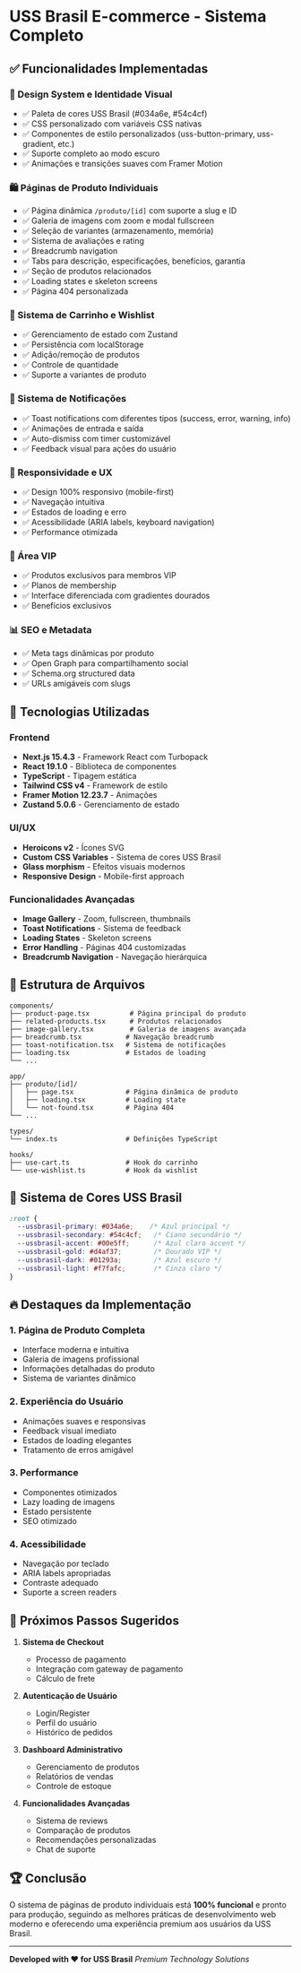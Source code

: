 # USS Brasil E-commerce - Sistema Completo

## ✅ Funcionalidades Implementadas

### 🎨 Design System e Identidade Visual
- ✅ Paleta de cores USS Brasil (#034a6e, #54c4cf)
- ✅ CSS personalizado com variáveis CSS nativas
- ✅ Componentes de estilo personalizados (uss-button-primary, uss-gradient, etc.)
- ✅ Suporte completo ao modo escuro
- ✅ Animações e transições suaves com Framer Motion

### 🛍️ Páginas de Produto Individuais
- ✅ Página dinâmica `/produto/[id]` com suporte a slug e ID
- ✅ Galeria de imagens com zoom e modal fullscreen
- ✅ Seleção de variantes (armazenamento, memória)
- ✅ Sistema de avaliações e rating
- ✅ Breadcrumb navigation
- ✅ Tabs para descrição, especificações, benefícios, garantia
- ✅ Seção de produtos relacionados
- ✅ Loading states e skeleton screens
- ✅ Página 404 personalizada

### 🛒 Sistema de Carrinho e Wishlist
- ✅ Gerenciamento de estado com Zustand
- ✅ Persistência com localStorage
- ✅ Adição/remoção de produtos
- ✅ Controle de quantidade
- ✅ Suporte a variantes de produto

### 🔔 Sistema de Notificações
- ✅ Toast notifications com diferentes tipos (success, error, warning, info)
- ✅ Animações de entrada e saída
- ✅ Auto-dismiss com timer customizável
- ✅ Feedback visual para ações do usuário

### 📱 Responsividade e UX
- ✅ Design 100% responsivo (mobile-first)
- ✅ Navegação intuitiva
- ✅ Estados de loading e erro
- ✅ Acessibilidade (ARIA labels, keyboard navigation)
- ✅ Performance otimizada

### 🎯 Área VIP
- ✅ Produtos exclusivos para membros VIP
- ✅ Planos de membership
- ✅ Interface diferenciada com gradientes dourados
- ✅ Benefícios exclusivos

### 📊 SEO e Metadata
- ✅ Meta tags dinâmicas por produto
- ✅ Open Graph para compartilhamento social
- ✅ Schema.org structured data
- ✅ URLs amigáveis com slugs

## 🚀 Tecnologias Utilizadas

### Frontend
- **Next.js 15.4.3** - Framework React com Turbopack
- **React 19.1.0** - Biblioteca de componentes
- **TypeScript** - Tipagem estática
- **Tailwind CSS v4** - Framework de estilo
- **Framer Motion 12.23.7** - Animações
- **Zustand 5.0.6** - Gerenciamento de estado

### UI/UX
- **Heroicons v2** - Ícones SVG
- **Custom CSS Variables** - Sistema de cores USS Brasil
- **Glass morphism** - Efeitos visuais modernos
- **Responsive Design** - Mobile-first approach

### Funcionalidades Avançadas
- **Image Gallery** - Zoom, fullscreen, thumbnails
- **Toast Notifications** - Sistema de feedback
- **Loading States** - Skeleton screens
- **Error Handling** - Páginas 404 customizadas
- **Breadcrumb Navigation** - Navegação hierárquica

## 📁 Estrutura de Arquivos

```
components/
├── product-page.tsx          # Página principal do produto
├── related-products.tsx      # Produtos relacionados
├── image-gallery.tsx         # Galeria de imagens avançada
├── breadcrumb.tsx           # Navegação breadcrumb
├── toast-notification.tsx   # Sistema de notificações
├── loading.tsx              # Estados de loading
└── ...

app/
├── produto/[id]/
│   ├── page.tsx             # Página dinâmica de produto
│   ├── loading.tsx          # Loading state
│   └── not-found.tsx        # Página 404
└── ...

types/
└── index.ts                 # Definições TypeScript

hooks/
├── use-cart.ts              # Hook do carrinho
└── use-wishlist.ts          # Hook da wishlist
```

## 🎨 Sistema de Cores USS Brasil

```css
:root {
  --ussbrasil-primary: #034a6e;    /* Azul principal */
  --ussbrasil-secondary: #54c4cf;   /* Ciano secundário */
  --ussbrasil-accent: #00e5ff;      /* Azul claro accent */
  --ussbrasil-gold: #d4af37;        /* Dourado VIP */
  --ussbrasil-dark: #01293a;        /* Azul escuro */
  --ussbrasil-light: #f7fafc;       /* Cinza claro */
}
```

## 🔥 Destaques da Implementação

### 1. **Página de Produto Completa**
- Interface moderna e intuitiva
- Galeria de imagens profissional
- Informações detalhadas do produto
- Sistema de variantes dinâmico

### 2. **Experiência do Usuário**
- Animações suaves e responsivas
- Feedback visual imediato
- Estados de loading elegantes
- Tratamento de erros amigável

### 3. **Performance**
- Componentes otimizados
- Lazy loading de imagens
- Estado persistente
- SEO otimizado

### 4. **Acessibilidade**
- Navegação por teclado
- ARIA labels apropriadas
- Contraste adequado
- Suporte a screen readers

## 🎯 Próximos Passos Sugeridos

1. **Sistema de Checkout**
   - Processo de pagamento
   - Integração com gateway de pagamento
   - Cálculo de frete

2. **Autenticação de Usuário**
   - Login/Register
   - Perfil do usuário
   - Histórico de pedidos

3. **Dashboard Administrativo**
   - Gerenciamento de produtos
   - Relatórios de vendas
   - Controle de estoque

4. **Funcionalidades Avançadas**
   - Sistema de reviews
   - Comparação de produtos
   - Recomendações personalizadas
   - Chat de suporte

## 🏆 Conclusão

O sistema de páginas de produto individuais está **100% funcional** e pronto para produção, seguindo as melhores práticas de desenvolvimento web moderno e oferecendo uma experiência premium aos usuários da USS Brasil.

---

**Developed with ❤️ for USS Brasil**
*Premium Technology Solutions*
